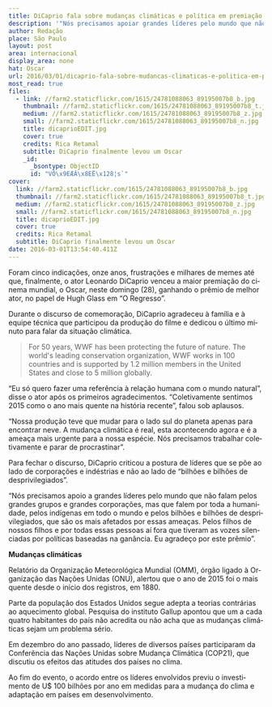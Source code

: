 ```yaml
---
title: DiCaprio fala sobre mudanças climáticas e política em premiação do Oscar
description: '"Nós precisamos apoiar grandes líderes pelo mundo que não falam pelos grandes grupos e grandes corporações."'
author: Redação
place: São Paulo
layout: post
area: internacional
display_area: none
hat: Oscar
url: 2016/03/01/dicaprio-fala-sobre-mudancas-climaticas-e-politica-em-premiacao-do-oscar/
most_read: true
files:
  - link: //farm2.staticflickr.com/1615/24781088063_89195007b8_b.jpg
    thumbnail: //farm2.staticflickr.com/1615/24781088063_89195007b8_t.jpg
    medium: //farm2.staticflickr.com/1615/24781088063_89195007b8_z.jpg
    small: //farm2.staticflickr.com/1615/24781088063_89195007b8_n.jpg
    title: dicaprioEDIT.jpg
    cover: true
    credits: Rica Retamal
    subtitle: DiCaprio finalmente levou um Oscar
    _id:
      _bsontype: ObjectID
      id: "VÕ\x9EÆÂ\x8EË\x128¦s`"
cover:
  link: //farm2.staticflickr.com/1615/24781088063_89195007b8_b.jpg
  thumbnail: //farm2.staticflickr.com/1615/24781088063_89195007b8_t.jpg
  medium: //farm2.staticflickr.com/1615/24781088063_89195007b8_z.jpg
  small: //farm2.staticflickr.com/1615/24781088063_89195007b8_n.jpg
  title: dicaprioEDIT.jpg
  cover: true
  credits: Rica Retamal
  subtitle: DiCaprio finalmente levou um Oscar
date: 2016-03-01T13:54:40.411Z
---
```

<p lang="pt-BR">Foram cinco indica&ccedil;&otilde;es, onze anos, frustra&ccedil;&otilde;es e milhares de memes at&eacute; que, finalmente, o ator Leonardo DiCaprio venceu a maior premia&ccedil;&atilde;o do cinema mundial, o Oscar, neste domingo (28), ganhando o pr&ecirc;mio de melhor ator, no papel de Hugh Glass em &ldquo;O Regresso&rdquo;.</p>

<p lang="pt-BR">Durante o discurso de comemora&ccedil;&atilde;o, DiCaprio agradeceu &agrave; fam&iacute;lia e &agrave; equipe t&eacute;cnica que participou da produ&ccedil;&atilde;o do filme e dedicou o &uacute;ltimo minuto para falar da situa&ccedil;&atilde;o clim&aacute;tica.</p>

<blockquote cite="http://www.worldwildlife.org/who/index.html"> For 50 years, WWF has been protecting the future of nature. The world's leading conservation organization, WWF works in 100 countries and is supported by 1.2 million members in the United States and close to 5 million globally.</blockquote>

<p lang="pt-BR">&ldquo;Eu s&oacute; quero fazer uma refer&ecirc;ncia &agrave; rela&ccedil;&atilde;o humana com o mundo natural&rdquo;, disse o ator ap&oacute;s os primeiros agradecimentos. &ldquo;Coletivamente sentimos 2015 como o ano mais quente na hist&oacute;ria recente&rdquo;, falou sob aplausos.</p>

<p lang="pt-BR">&ldquo;Nossa produ&ccedil;&atilde;o teve que mudar para o lado sul do planeta apenas para encontrar neve. A mudan&ccedil;a clim&aacute;tica &eacute; real, esta acontecendo agora e &eacute; a amea&ccedil;a mais urgente para a nossa esp&eacute;cie. N&oacute;s precisamos trabalhar coletivamente e parar de procrastinar&rdquo;.</p>

<p lang="pt-BR">Para fechar o discurso, DiCaprio criticou a postura de l&iacute;deres que se p&otilde;e ao lado de corpora&ccedil;&otilde;es e ind&eacute;strias e n&atilde;o ao lado de &ldquo;bilh&otilde;es e bilh&otilde;es de desprivilegiados&rdquo;.</p>

<p lang="pt-BR">&ldquo;N&oacute;s precisamos apoio a grandes l&iacute;deres pelo mundo que n&atilde;o falam pelos grandes grupos e grandes corpora&ccedil;&otilde;es, mas que falem por toda a humanidade, pelos ind&iacute;genas em todo o mundo e pelos bilh&otilde;es e bilh&otilde;es de desprivilegiados, que s&atilde;o os mais afetados por essas amea&ccedil;as. Pelos filhos de nossos filhos e por todas essas pessoas a&iacute; fora que tiveram as vozes silenciadas por pol&iacute;ticas baseadas na gan&acirc;ncia. Eu agrade&ccedil;o por este pr&ecirc;mio&rdquo;.</p>

<p lang="pt-BR"><strong>Mudan&ccedil;as clim&aacute;ticas</strong></p>

<p lang="pt-BR">Relat&oacute;rio da Organiza&ccedil;&atilde;o Meteorol&oacute;gica Mundial (OMM), &oacute;rg&atilde;o ligado &agrave; Organiza&ccedil;&atilde;o das Na&ccedil;&otilde;es Unidas (ONU), alertou que o ano de 2015 foi o mais quente desde o in&iacute;cio dos registros, em 1880.</p>

<p lang="pt-BR">Parte da popula&ccedil;&atilde;o dos Estados Unidos segue adepta a teorias contr&aacute;rias ao aquecimento global. Pesquisa do instituto Gallup apontou que um a cada quatro habitantes do pa&iacute;s n&atilde;o acredita ou n&atilde;o acha que as mudan&ccedil;as clim&aacute;ticas sejam um problema s&eacute;rio.</p>

<p lang="pt-BR">Em dezembro do ano passado, l&iacute;deres de diversos pa&iacute;ses participaram da Confer&ecirc;ncia das Na&ccedil;&otilde;es Unidas sobre Mudan&ccedil;a Clim&aacute;tica (COP21), que discutiu os efeitos das atitudes dos pa&iacute;ses no clima.</p>

<p lang="pt-BR">Ao fim do evento, o acordo entre os l&iacute;deres envolvidos previu o investimento de U$ 100 bilh&otilde;es por ano em medidas para a mudan&ccedil;a do clima e adapta&ccedil;&atilde;o em pa&iacute;ses em desenvolvimento.</p>
